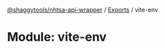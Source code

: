 [@shaggytools/nhtsa-api-wrapper](../index.md) / [Exports](../modules.md) / vite-env

# Module: vite-env
